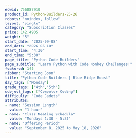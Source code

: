 ```yaml
---
ecwid: 766087910
product_id: Python-Builders-25-26
robots: "noindex, follow"
layout: "single"
category: "Subscription Classes"
price: 142.4905
weight: "5"
start_date: "2025-09-08"
end_date: "2026-05-18"
start_time: "4:30"
end_time: "5:30"
page_title: "Python Code Builders"
page_subtitle: "Learn Python with Code Monkey Challenges!"
featured: 148
ribbon: "Starting Soon"
title: "Python Code Builders | Blue Ridge Boost"
day_tags: ["Monday"]
grade_tags: ["4th","5th"]
subject_tags: ["Computer Coding"]
difficulty: "Code Cadets"
attributes:
- name: "Session Length"
  value: "1 hour"
- name: "Class Meeting Schedule"
  value: "Mondays 4:30 - 5:30"
- name: "Offering Period"
  value: "September 8, 2025 to May 18, 2026"
---
```

